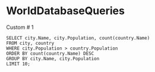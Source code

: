 # WorldDatabaseQueries






Custom # 1
```
SELECT city.Name, city.Population, count(country.Name)
FROM city, country
WHERE city.Population > country.Population
ORDER BY count(country.Name) DESC
GROUP BY city.Name, city.Population
LIMIT 10;
```

